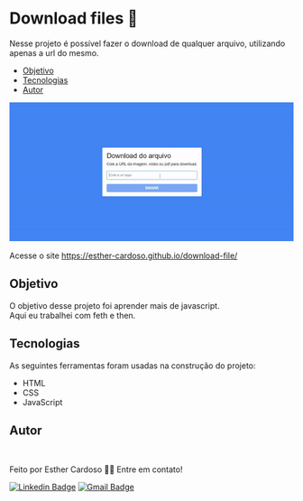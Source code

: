 # Download files 📎

Nesse projeto é possível fazer o download de qualquer arquivo, utilizando apenas a url do mesmo.

- [Objetivo](#objetivo)
- [Tecnologias](#tecnologias)
- [Autor](#autor)

![Gif](/gif-download.gif)

Acesse o site <https://esther-cardoso.github.io/download-file/>

## Objetivo

O objetivo desse projeto foi aprender mais de javascript. <br/> Aqui eu trabalhei com feth e then.

## Tecnologias

As seguintes ferramentas foram usadas na construção do projeto:

- HTML
- CSS
- JavaScript

## Autor

<a href="https://www.instagram.com/_esther_cardoso/">
 <img src="https://avatars.githubusercontent.com/u/70102263?v=4" width="200px;" alt=""/>
</a>

Feito por Esther Cardoso 👋🏽 Entre em contato!

[![Linkedin Badge](https://img.shields.io/badge/-Esther-blue?style=flat-square&logo=Linkedin&logoColor=white&link=https://www.linkedin.com/in/esther-cardoso/)](https://www.linkedin.com/in/esther-cardoso/)
[![Gmail Badge](https://img.shields.io/badge/-esthercardosofernandes@gmail.com-c14438?style=flat-square&logo=Gmail&logoColor=white&link=mailto:esthercardosofernandes.com)](mailto:esthercardosofernandes@gmail.com)
